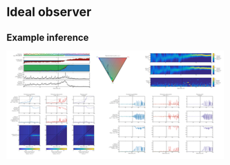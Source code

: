 # Ideal observer

## Example inference

![Example inference](https://github.com/maheump/Emergence/blob/master/Ideal%20observer/ToyExamples/Emergence_IO_ToyExampleFullIO.tiff)
